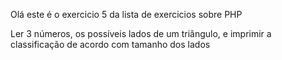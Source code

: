 Olá este é o exercicio 5 da lista de exercicios sobre PHP

Ler 3 números, os possíveis lados de um
triângulo, e imprimir a classificação de
acordo com tamanho dos lados